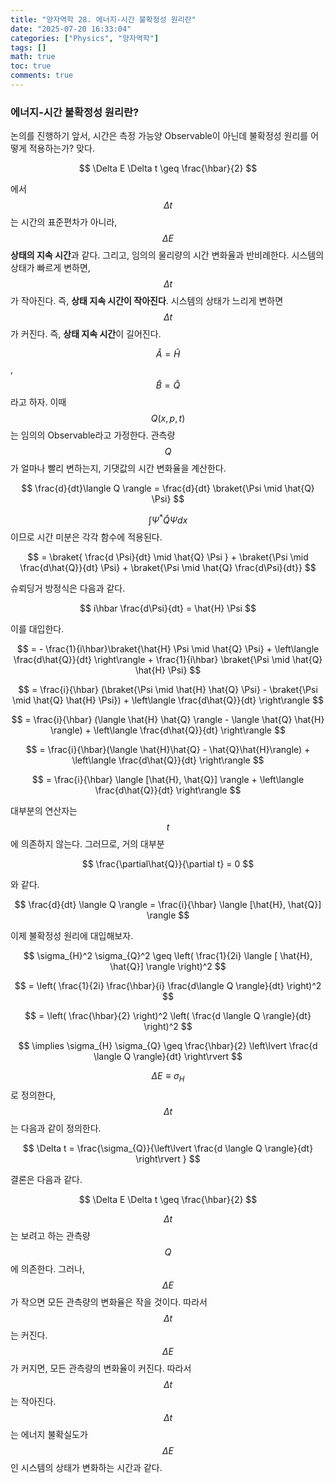 ```yaml
---
title: "양자역학 28. 에너지-시간 불확정성 원리란"
date: "2025-07-20 16:33:04"
categories: ["Physics", "양자역학"]
tags: []
math: true
toc: true
comments: true
---
```


### 에너지-시간 불확정성 원리란?
논의를 진행하기 앞서, 시간은 측정 가능양 Observable이 아닌데 불확정성 원리를 어떻게 적용하는가? 맞다.

$$
\Delta E \Delta t \geq \frac{\hbar}{2}
$$

에서 $$\Delta t$$는 시간의 표준편차가 아니라, $$\Delta E$$ **상태의 지속 시간**과 같다. 그리고, 임의의 물리량의 시간 변화율과 반비례한다. 시스템의 상태가 빠르게 변하면, $$\Delta t$$가 작아진다. 즉, **상태 지속 시간이 작아진다**. 시스템의 상태가 느리게 변하면 $$\Delta t$$가 커진다. 즉, **상태 지속 시간**이 길어진다.

$$\hat{A} = \hat{H}$$, $$\hat{B} = \hat{Q}$$라고 하자. 이때 $$Q(x,p,t)$$는 임의의 Observable라고 가정한다. 관측량 $$Q$$가 얼마나 빨리 변하는지, 기댓값의 시간 변화율을 계산한다.

$$
\frac{d}{dt}\langle Q \rangle = \frac{d}{dt} \braket{\Psi \mid \hat{Q} \Psi}
$$

$$\int \Psi^* \hat{Q} \Psi dx$$이므로 시간 미분은 각각 함수에 적용된다.

$$
= \braket{ \frac{d \Psi}{dt} \mid \hat{Q} \Psi } + \braket{\Psi \mid \frac{d\hat{Q}}{dt} \Psi} + \braket{\Psi \mid \hat{Q} \frac{d\Psi}{dt}}
$$

슈뢰딩거 방정식은 다음과 같다.

$$
i\hbar \frac{d\Psi}{dt} = \hat{H} \Psi
$$

이를 대입한다.

$$
= - \frac{1}{i\hbar}\braket{\hat{H} \Psi \mid \hat{Q} \Psi} + \left\langle  \frac{d\hat{Q}}{dt}  \right\rangle + \frac{1}{i\hbar} \braket{\Psi \mid \hat{Q} \hat{H} \Psi}
$$


$$
= \frac{i}{\hbar} (\braket{\Psi \mid \hat{H} \hat{Q} \Psi} - \braket{\Psi \mid \hat{Q} \hat{H} \Psi}) + \left\langle  \frac{d\hat{Q}}{dt}  \right\rangle
$$


$$
= \frac{i}{\hbar} (\langle \hat{H} \hat{Q} \rangle - \langle \hat{Q} \hat{H} \rangle) + \left\langle  \frac{d\hat{Q}}{dt}  \right\rangle
$$


$$
= \frac{i}{\hbar}(\langle \hat{H}\hat{Q} - \hat{Q}\hat{H}\rangle) + \left\langle  \frac{d\hat{Q}}{dt}  \right\rangle
$$


$$
= \frac{i}{\hbar} \langle [\hat{H}, \hat{Q}] \rangle + \left\langle  \frac{d\hat{Q}}{dt}  \right\rangle
$$

대부분의 연산자는 $$t$$에 의존하지 않는다. 그러므로, 거의 대부분

$$
\frac{\partial\hat{Q}}{\partial t} = 0
$$

와 같다.

$$
\frac{d}{dt} \langle Q \rangle = \frac{i}{\hbar} \langle [\hat{H}, \hat{Q}] \rangle
$$

이제 불확정성 원리에 대입해보자.

$$
\sigma_{H}^2 \sigma_{Q}^2 \geq \left(  \frac{1}{2i} \langle [ \hat{H}, \hat{Q}] \rangle  \right)^2
$$


$$
= \left( \frac{1}{2i} \frac{\hbar}{i} \frac{d\langle Q \rangle}{dt}  \right)^2
$$


$$
= \left( \frac{\hbar}{2} \right)^2 \left( \frac{d \langle Q \rangle}{dt} \right)^2
$$


$$
\implies \sigma_{H} \sigma_{Q} \geq \frac{\hbar}{2} \left\lvert  \frac{d \langle Q \rangle}{dt}  \right\rvert
$$

$$\Delta E \equiv \sigma_{H}$$로 정의한다, $$\Delta t$$는 다음과 같이 정의한다.

$$
\Delta t = \frac{\sigma_{Q}}{\left\lvert  \frac{d \langle Q \rangle}{dt}  \right\rvert }
$$

결론은 다음과 같다.

$$
\Delta E \Delta t \geq \frac{\hbar}{2}
$$

$$\Delta t$$는 보려고 하는 관측량 $$Q$$에 의존한다. 그러나, $$\Delta E$$가 작으면 모든 관측량의 변화율은 작을 것이다. 따라서 $$\Delta t$$는 커진다. $$\Delta E$$가 커지면, 모든 관측량의 변화율이 커진다. 따라서 $$\Delta t$$는 작아진다. $$\Delta t$$는 에너지 불확실도가 $$\Delta E$$인 시스템의 상태가 변화하는 시간과 같다.